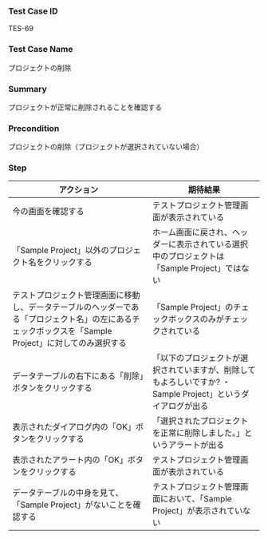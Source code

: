### Test Case ID
TES-69

### Test Case Name
プロジェクトの削除

### Summary
プロジェクトが正常に削除されることを確認する

### Precondition
プロジェクトの削除（プロジェクトが選択されていない場合）

### Step
|  アクション |  期待結果  |
| ---- | ---- |
|  今の画面を確認する  |  テストプロジェクト管理画面が表示されている  |
|  「Sample Project」以外のプロジェクト名をクリックする  |  ホーム画面に戻され、ヘッダーに表示されている選択中のプロジェクトは「Sample Project」ではない  |
|  テストプロジェクト管理画面に移動し、データテーブルのヘッダーである「プロジェクト名」の左にあるチェックボックスを「Sample Project」に対してのみ選択する  |  「Sample Project」のチェックボックスのみがチェックされている  |
|  データテーブルの右下にある「削除」ボタンをクリックする  |  「以下のプロジェクトが選択されていますが、削除してもよろしいですか?    ・Sample Project」というダイアログが出る  |
|  表示されたダイアログ内の「OK」ボタンをクリックする  |  「選択されたプロジェクトを正常に削除しました。」というアラートが出る  |
|  表示されたアラート内の「OK」ボタンをクリックする  |  テストプロジェクト管理画面が表示されている  |
|  データテーブルの中身を見て、「Sample Project」がないことを確認する  |  テストプロジェクト管理画面において、「Sample Project」が表示されていない  |
